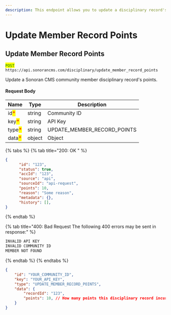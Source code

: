 ```yaml
---
description: This endpoint allows you to update a disciplinary record's points
---
```


# Update Member Record Points

## Update Member Record Points

<mark style="color:green;">`POST`</mark> `https://api.sonorancms.com/disciplinary/update_member_record_points`&#x20;

Update a Sonoran CMS community member disciplinary record's points.

#### Request Body

| Name                                   | Type   | Description                    |
| -------------------------------------- | ------ | ------------------------------ |
| id<mark style="color:red;">\*</mark>   | string | Community ID                   |
| key<mark style="color:red;">\*</mark>  | string | API Key                        |
| type<mark style="color:red;">\*</mark> | string | UPDATE\_MEMBER\_RECORD\_POINTS |
| data<mark style="color:red;">\*</mark> | object | Object                         |

{% tabs %}
{% tab title="200: OK " %}
```json
{
      "id": "123",
      "status": true,
      "accId": "123",
      "source": "api",
      "sourceId": "api-request",
      "points": 10,
      "reason": "Some reason",
      "metadata": {},
      "history": [],
}
```
{% endtab %}

{% tab title="400: Bad Request The following 400 errors may be sent in response:" %}
```javascript
INVALID API KEY
INVALID COMMUNITY ID
MEMBER NOT FOUND
```
{% endtab %}
{% endtabs %}

```json
{
    "id": "YOUR_COMMUNITY_ID",
    "key": "YOUR_API_KEY",
    "type": "UPDATE_MEMBER_RECORD_POINTS",
    "data": {
        "recordId": "123",
        "points": 10, // How many points this disciplinary record incurs
    }
}
```
